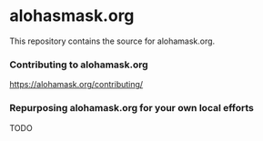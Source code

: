 # alohasmask.org

This repository contains the source for alohamask.org.

### Contributing to alohamask.org

https://alohamask.org/contributing/

### Repurposing alohamask.org for your own local efforts

TODO
